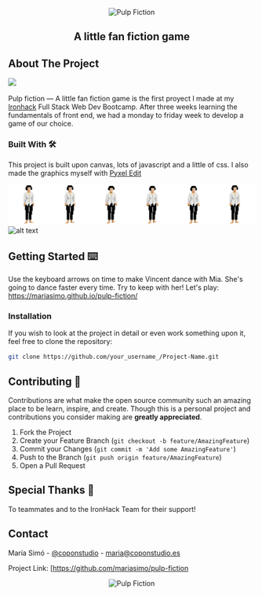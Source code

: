 <p align="center"><img src="https://mariasimo.github.io/pulp-fiction/screenshots/title.png" alt="Pulp Fiction" width="400"/></p>

<h2 align="center">
  A little fan fiction game 
</h2>



## About The Project

![](https://media.giphy.com/media/UQruK5Wy86OWO8ssT1/giphy.gif)

Pulp fiction — A little fan fiction game is the first proyect I made at my [Ironhack](https://www.ironhack.com/) Full Stack Web Dev Bootcamp. After three weeks learning the fundamentals of front end, we had a monday to friday week to develop a game of our choice. 



### Built With  🛠

 This project is built upon canvas, lots of javascript and a little of css. I also made the graphics myself with [Pyxel Edit](https://pyxeledit.com/)

![](screenshots/mia-idle.png?raw=true)
![alt text](https://mariasimo.github.io/pulp-fiction/screenshots/mia-idle.png?raw=true)




## Getting Started ⌨️

Use the keyboard arrows on time to make Vincent dance with Mia. She's going to dance faster every time. Try to keep with her! 
Let's play: https://mariasimo.github.io/pulp-fiction/

### Installation

If you wish to look at the project in detail or even work something upon it, feel free to clone the repository:

```sh
git clone https://github.com/your_username_/Project-Name.git
```


## Contributing 💬

Contributions are what make the open source community such an amazing place to be learn, inspire, and create. Though this is a personal project and contributions you consider making are **greatly appreciated**.

1. Fork the Project
2. Create your Feature Branch (`git checkout -b feature/AmazingFeature`)
3. Commit your Changes (`git commit -m 'Add some AmazingFeature'`)
4. Push to the Branch (`git push origin feature/AmazingFeature`)
5. Open a Pull Request



## Special Thanks 💖

To teammates and to the IronHack Team for their support!



## Contact

María Simó - [@coponstudio](https://instagram.com/coponstudio) - [maria@coponstudio.es](maria@coponstudio.es)

Project Link: [https://github.com/mariasimo/pulp-fiction




<p align="center"><img src="https://mariasimo.github.io/pulp-fiction/screenshots/vincent-waiting.gif" alt="Pulp Fiction" width="200"/></p>
